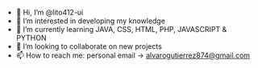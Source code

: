 - 👋 Hi, I’m @lito412-ui
- 👀 I’m interested in developing my knowledge
- 🌱 I’m currently learning JAVA, CSS, HTML, PHP, JAVASCRIPT & PYTHON
- 💞️ I’m looking to collaborate on new projects
- 📫 How to reach me: personal email -> alvarogutierrez874@gmail.com


<!---
lito412-ui/lito412-ui is a ✨ special ✨ repository because its `README.md` (this file) appears on your GitHub profile.
You can click the Preview link to take a look at your changes.
--->
